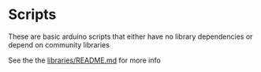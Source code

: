 # Scripts
These are basic arduino scripts that either have no library dependencies or depend on community libraries

See the the [libraries/README.md](../libraries/README.md) for more info
